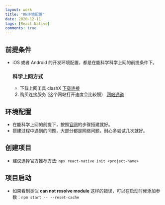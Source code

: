 ```yaml
---
layout: work
title: "RN环境配置"
date: 2020-12-11
tags: [React-Native]
comments: true
---
```


## 前提条件

- iOS 或者 Android 的开发环境配置，都是在能科学科学上网的前提条件下。

  ### 科学上网方式

  - 下载上网工具 clashX [下载连接](https://github.com/yichengchen/clashX/releases)

  2. 购买连接服务 (这个网站打开速度会比较慢） [网站通道](https://github.com/yichengchen/clashX/releases)

## 环境配置

- 在能科学上网的前提下，按照[官网](https://reactnative.dev/docs/environment-setup)的步骤搭建就好。
- 搭建过程中遇到的问题，大部分都是网络问题，耐心多尝试几次就好。

## 创建项目

- 建议选择官方推荐方法: `npx react-native init <project-name>`

## 项目启动

- 如果看到类似 **can not resolve module** 这样的错误，可以在启动时候添加参数：`npm start -- --reset-cache`
